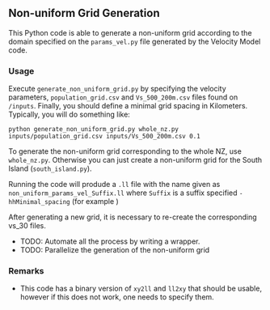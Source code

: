 ## Non-uniform Grid Generation

This Python code is able to generate a non-uniform grid according
to the domain specified on the `params_vel.py` file generated by
the Velocity Model code.

### Usage

Execute `generate_non_uniform_grid.py` by specifying the velocity parameters, `population_grid.csv` and `Vs_500_200m.csv` files found on
`/inputs`. Finally, you should define a minimal grid spacing in Kilometers. Typically, you will do something like:
```buildoutcfg
python generate_non_uniform_grid.py whole_nz.py inputs/population_grid.csv inputs/Vs_500_200m.csv 0.1
```

To generate the non-uniform grid corresponding to the whole NZ, use `whole_nz.py`. Otherwise you can
just create a non-uniform grid for the South Island (`south_island.py`).

Running the code will produde a `.ll` file with the name given as `non_uniform_params_vel_Suffix.ll` where
 `Suffix` is a suffix specified `-hhMinimal_spacing` (for example )

After generating a new grid, it is necessary to re-create the corresponding vs_30 files.

- TODO: Automate all the process by writing a wrapper.
- TODO: Parallelize the generation of the non-uniform grid

### Remarks

- This code has a binary version of `xy2ll` and `ll2xy` that should be usable, however
if this does not work, one needs to specify them.


